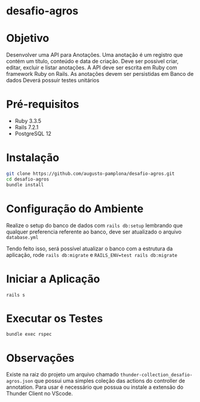 # desafio-agros

# Objetivo

Desenvolver uma API para Anotações.
Uma anotação é um registro que contém um título, conteúdo e data de criação.
Deve ser possivel criar, editar, excluir e listar anotações.
A API deve ser escrita em Ruby com framework Ruby on Rails.
As anotações devem ser persistidas em Banco de dados
Deverá possuir testes unitários

# Pré-requisitos

* Ruby 3.3.5
* Rails 7.2.1
* PostgreSQL 12

# Instalação

```bash
git clone https://github.com/augusto-pamplona/desafio-agros.git
cd desafio-agros
bundle install
```

# Configuração do Ambiente

Realize o setup do banco de dados com ```rails db:setup``` lembrando que qualquer preferencia referente ao banco,
deve ser atualizado o arquivo ```database.yml```

Tendo feito isso, será possível atualizar o banco com a estrutura da aplicação, rode
```rails db:migrate``` e ```RAILS_ENV=test rails db:migrate```

# Iniciar a Aplicação

```rails s```

# Executar os Testes

```bundle exec rspec```

# Observações

Existe na raiz do projeto um arquivo chamado ```thunder-collection_desafio-agros.json``` que possui uma simples coleção
das actions do controller de annotation. Para usar é necessário que possua ou instale a extensão do Thunder Client no VScode.
